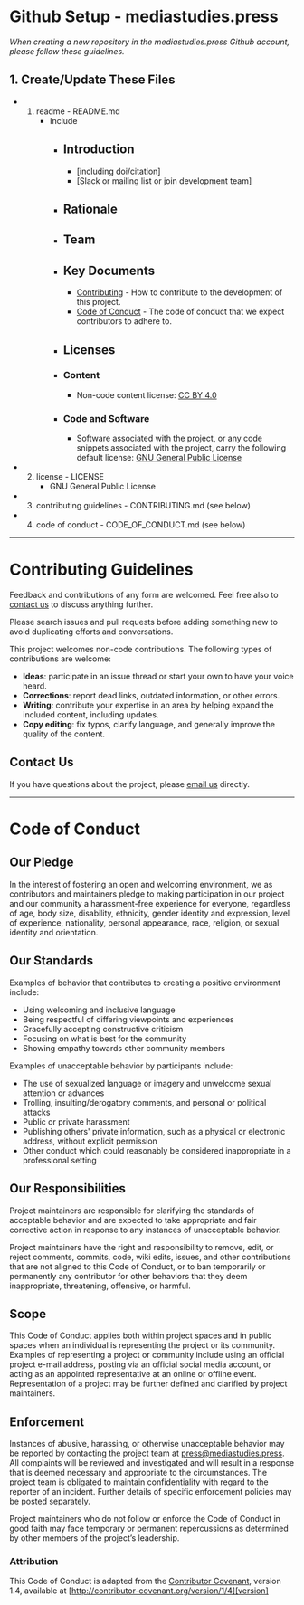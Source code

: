 # Github Setup - mediastudies.press

*When creating a new repository in the mediastudies.press Github account, please follow these guidelines.*

## 1. Create/Update These Files

* 1. readme - README.md
     * Include
          * ## Introduction
               * [including doi/citation]
               * [Slack or mailing list or join development team]
          * ## Rationale
          * ## Team
          * ## Key Documents
               * [Contributing](CONTRIBUTING.md) - How to contribute to the development of this project.
               * [Code of Conduct](CODE_OF_CONDUCT.md) - The code of conduct that we expect contributors to adhere to.
          * ## Licenses
          * ### Content
               * Non-code content license: [CC BY 4.0](https://creativecommons.org/licenses/by/4.0/legalcode)
          * ### Code and Software
               * Software associated with the project, or any code snippets associated with the project, carry the following default license: [GNU General Public License](LICENSE)
* 2. license - LICENSE
     * GNU General Public License
* 3. contributing guidelines - CONTRIBUTING.md (see below)
* 4. code of conduct - CODE_OF_CONDUCT.md (see below)

---- 

# Contributing Guidelines

Feedback and contributions of any form are welcomed. Feel free also to [contact us](mailto:press@mediastudies.press) to discuss anything further.

Please search issues and pull requests before adding something new to avoid duplicating efforts and conversations.

This project welcomes non-code contributions. The following types of contributions are welcome:

- **Ideas**: participate in an issue thread or start your own to have your voice heard.
- **Corrections**: report dead links, outdated information, or other errors.
- **Writing**: contribute your expertise in an area by helping expand the included content, including updates.
- **Copy editing**: fix typos, clarify language, and generally improve the quality of the content.

## Contact Us

If you have questions about the project, please [email us](press@mediastudies.press) directly.

----    

# Code of Conduct

## Our Pledge

In the interest of fostering an open and welcoming environment, we as contributors and maintainers pledge to making participation in our project and our community a harassment-free experience for everyone, regardless of age, body size, disability, ethnicity, gender identity and expression, level of experience, nationality, personal appearance, race, religion, or sexual identity and orientation.

## Our Standards

Examples of behavior that contributes to creating a positive environment include:

* Using welcoming and inclusive language
* Being respectful of differing viewpoints and experiences
* Gracefully accepting constructive criticism
* Focusing on what is best for the community
* Showing empathy towards other community members

Examples of unacceptable behavior by participants include:

* The use of sexualized language or imagery and unwelcome sexual attention or advances
* Trolling, insulting/derogatory comments, and personal or political attacks
* Public or private harassment
* Publishing others' private information, such as a physical or electronic address, without explicit permission
* Other conduct which could reasonably be considered inappropriate in a professional setting

## Our Responsibilities

Project maintainers are responsible for clarifying the standards of acceptable behavior and are expected to take appropriate and fair corrective action in response to any instances of unacceptable behavior.

Project maintainers have the right and responsibility to remove, edit, or reject comments, commits, code, wiki edits, issues, and other contributions that are not aligned to this Code of Conduct, or to ban temporarily or permanently any contributor for other behaviors that they deem inappropriate, threatening, offensive, or harmful.

## Scope

This Code of Conduct applies both within project spaces and in public spaces when an individual is representing the project or its community. Examples of representing a project or community include using an official project e-mail address, posting via an official social media account, or acting as an appointed representative at an online or offline event. Representation of a project may be further defined and clarified by project maintainers.

## Enforcement

Instances of abusive, harassing, or otherwise unacceptable behavior may be reported by contacting the project team at [press@mediastudies.press](mailto:press@mediastudies.press). All complaints will be reviewed and investigated and will result in a response that is deemed necessary and appropriate to the circumstances. The project team is obligated to maintain confidentiality with regard to the reporter of an incident. Further details of specific enforcement policies may be posted separately.

Project maintainers who do not follow or enforce the Code of Conduct in good faith may face temporary or permanent repercussions as determined by other members of the project’s leadership.

### Attribution

This Code of Conduct is adapted from the [Contributor Covenant][homepage], version 1.4, available at [http://contributor-covenant.org/version/1/4][version]

[homepage]: http://contributor-covenant.org
[version]: http://contributor-covenant.org/version/1/4/

